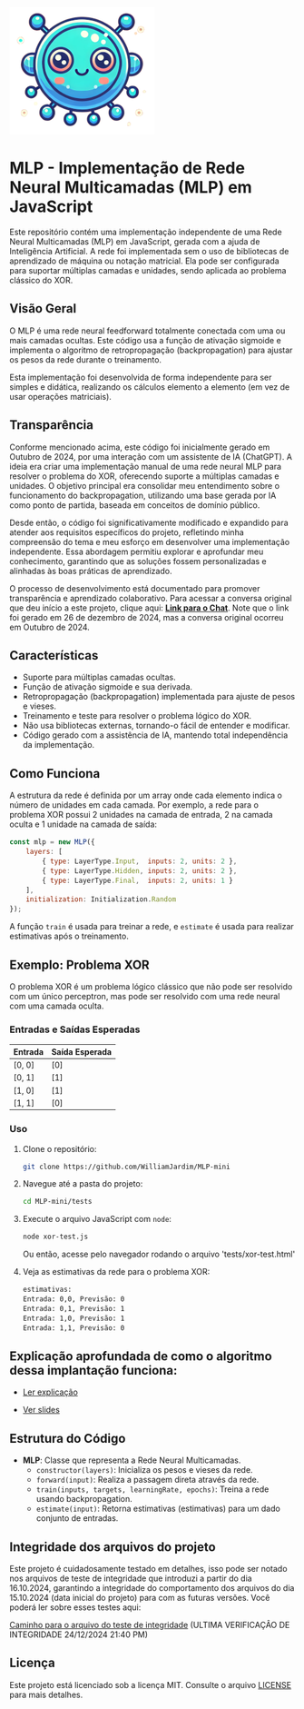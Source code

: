
![Icone](./images/logo/logo256x256.png "Icone")

# MLP - Implementação de Rede Neural Multicamadas (MLP) em JavaScript
Este repositório contém uma implementação independente de uma Rede Neural Multicamadas (MLP) em JavaScript, gerada com a ajuda de Inteligência Artificial. A rede foi implementada sem o uso de bibliotecas de aprendizado de máquina ou notação matricial. Ela pode ser configurada para suportar múltiplas camadas e unidades, sendo aplicada ao problema clássico do XOR.

## Visão Geral
O MLP é uma rede neural feedforward totalmente conectada com uma ou mais camadas ocultas. Este código usa a função de ativação sigmoide e implementa o algoritmo de retropropagação (backpropagation) para ajustar os pesos da rede durante o treinamento.

Esta implementação foi desenvolvida de forma independente para ser simples e didática, realizando os cálculos elemento a elemento (em vez de usar operações matriciais).

## Transparência
Conforme mencionado acima, este código foi inicialmente gerado em Outubro de 2024, por uma interação com um assistente de IA (ChatGPT). A ideia era criar uma implementação manual de uma rede neural MLP para resolver o problema do XOR, oferecendo suporte a múltiplas camadas e unidades. O objetivo principal era consolidar meu entendimento sobre o funcionamento do backpropagation, utilizando uma base gerada por IA como ponto de partida, baseada em conceitos de domínio público.

Desde então, o código foi significativamente modificado e expandido para atender aos requisitos específicos do projeto, refletindo minha compreensão do tema e meu esforço em desenvolver uma implementação independente. Essa abordagem permitiu explorar e aprofundar meu conhecimento, garantindo que as soluções fossem personalizadas e alinhadas às boas práticas de aprendizado.

O processo de desenvolvimento está documentado para promover transparência e aprendizado colaborativo. Para acessar a conversa original que deu início a este projeto, clique aqui: **[Link para o Chat](https://chatgpt.com/share/676de54b-3614-8004-8f8f-9dfa2558f7e0)**. Note que o link foi gerado em 26 de dezembro de 2024, mas a conversa original ocorreu em Outubro de 2024. 

## Características

- Suporte para múltiplas camadas ocultas.
- Função de ativação sigmoide e sua derivada.
- Retropropagação (backpropagation) implementada para ajuste de pesos e vieses.
- Treinamento e teste para resolver o problema lógico do XOR.
- Não usa bibliotecas externas, tornando-o fácil de entender e modificar.
- Código gerado com a assistência de IA, mantendo total independência da implementação.

## Como Funciona

A estrutura da rede é definida por um array onde cada elemento indica o número de unidades em cada camada. Por exemplo, a rede para o problema XOR possui 2 unidades na camada de entrada, 2 na camada oculta e 1 unidade na camada de saída:

```javascript
const mlp = new MLP({
    layers: [
        { type: LayerType.Input,  inputs: 2, units: 2 }, 
        { type: LayerType.Hidden, inputs: 2, units: 2 }, 
        { type: LayerType.Final,  inputs: 2, units: 1 }
    ],
    initialization: Initialization.Random
});
```

A função `train` é usada para treinar a rede, e `estimate` é usada para realizar estimativas após o treinamento.

## Exemplo: Problema XOR

O problema XOR é um problema lógico clássico que não pode ser resolvido com um único perceptron, mas pode ser resolvido com uma rede neural com uma camada oculta.

### Entradas e Saídas Esperadas

| Entrada | Saída Esperada |
|---------|----------------|
| [0, 0]  | [0]            |
| [0, 1]  | [1]            |
| [1, 0]  | [1]            |
| [1, 1]  | [0]            |

### Uso

1. Clone o repositório:
    ```bash
    git clone https://github.com/WilliamJardim/MLP-mini
    ```

2. Navegue até a pasta do projeto:
    ```bash
    cd MLP-mini/tests
    ```

3. Execute o arquivo JavaScript com `node`:
    ```bash
    node xor-test.js
    ```

    Ou então, acesse pelo navegador rodando o arquivo 'tests/xor-test.html'

4. Veja as estimativas da rede para o problema XOR:

    ```bash
    estimativas:
    Entrada: 0,0, Previsão: 0
    Entrada: 0,1, Previsão: 1
    Entrada: 1,0, Previsão: 1
    Entrada: 1,1, Previsão: 0
    ```

## Explicação aprofundada de como o algoritmo dessa implantação funciona:
- [Ler explicação](./docs/ANOTACOES_ALGORITMO.md)

- [Ver slides](./docs/slides/INFORMACOES_SLIDES.md)

## Estrutura do Código

- **MLP**: Classe que representa a Rede Neural Multicamadas.
  - `constructor(layers)`: Inicializa os pesos e vieses da rede.
  - `forward(input)`: Realiza a passagem direta através da rede.
  - `train(inputs, targets, learningRate, epochs)`: Treina a rede usando backpropagation.
  - `estimate(input)`: Retorna estimativas (estimativas) para um dado conjunto de entradas.

## Integridade dos arquivos do projeto
Este projeto é cuidadosamente testado em detalhes, isso pode ser notado nos arquivos de teste de integridade que introduzi a partir do dia 16.10.2024, garantindo a integridade do comportamento dos arquivos do dia 15.10.2024 (data inicial do projeto) para com as futuras versões.
Você poderá ler sobre esses testes aqui:

  [Caminho para o arquivo do teste de integridade](./tests/classificacao/XOR/XOR_INTEGRY_TEST_15_10_verifed/detalhes_teste_integridade.md)
  (ULTIMA VERIFICAÇÂO DE INTEGRIDADE 24/12/2024 21:40 PM)

## Licença

Este projeto está licenciado sob a licença MIT. Consulte o arquivo [LICENSE](LICENSE) para mais detalhes.
